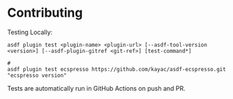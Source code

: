 # Contributing

Testing Locally:

```shell
asdf plugin test <plugin-name> <plugin-url> [--asdf-tool-version <version>] [--asdf-plugin-gitref <git-ref>] [test-command*]

#
asdf plugin test ecspresso https://github.com/kayac/asdf-ecspresso.git "ecspresso version"
```

Tests are automatically run in GitHub Actions on push and PR.
